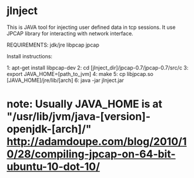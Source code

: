 jInject
========

This is JAVA tool for injecting user defined data in tcp sessions. It use JPCAP library for interacting with network interface.

REQUIREMENTS:
	jdk/jre 
	libpcap
	jpcap


Install instructions:

1: apt-get install libpcap-dev
2: cd [jInject_dir]/jpcap-0.7/jpcap-0.7/src/c
3: export JAVA_HOME=[path_to_jvm]
4: make
5: cp libjpcap.so [JAVA_HOME]/jre/lib/[arch]
6: java -jar jInject.jar
 
note: Usually JAVA_HOME is at "/usr/lib/jvm/java-[version]-openjdk-[arch]/"
	 http://adamdoupe.com/blog/2010/10/28/compiling-jpcap-on-64-bit-ubuntu-10-dot-10/
=======

